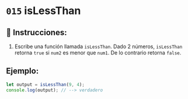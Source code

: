 # `015` isLessThan

## 📝 Instrucciones:

1. Escribe una función llamada `isLessThan`. Dado 2 números, `isLessThan` retorna `true` si `num2` es menor que `num1`. De lo contrario retorna `false`.

## Ejemplo:

```Javascript
let output = isLessThan(9, 4);
console.log(output); // --> verdadero
```